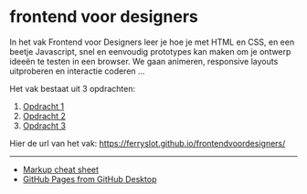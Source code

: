 # frontend voor designers

In het vak Frontend voor Designers leer je hoe je met HTML en CSS, en een beetje Javascript, snel en eenvoudig prototypes kan maken om je ontwerp ideeën te testen in een browser. We gaan animeren, responsive layouts uitproberen en interactie coderen ...

Het vak bestaat uit 3 opdrachten:

1. [Opdracht 1](opdracht1/)
2. [Opdracht 2](opdracht2/)
3. [Opdracht 3](opdracht3/)

Hier de url van het vak: https://ferryslot.github.io/frontendvoordesigners/

---
- [Markup cheat sheet](https://github.com/adam-p/markdown-here/wiki/Markdown-Cheatsheet)
- [GitHub Pages from GitHub Desktop](https://services.github.com/on-demand/github-desktop/)
